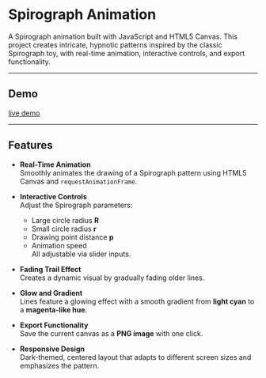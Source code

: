 # Spirograph Animation

A Spirograph animation built with JavaScript and HTML5 Canvas. This project creates intricate, hypnotic patterns inspired by the classic Spirograph toy, with real-time animation, interactive controls, and export functionality.

---

## Demo

[live demo](link)



---


## Features

- **Real-Time Animation**  
  Smoothly animates the drawing of a Spirograph pattern using HTML5 Canvas and `requestAnimationFrame`.

- **Interactive Controls**  
  Adjust the Spirograph parameters:
  - Large circle radius **R**
  - Small circle radius **r**
  - Drawing point distance **p**
  - Animation speed  
  All adjustable via slider inputs.

- **Fading Trail Effect**  
  Creates a dynamic visual by gradually fading older lines.

- **Glow and Gradient**  
  Lines feature a glowing effect with a smooth gradient from **light cyan** to a **magenta-like hue**.

- **Export Functionality**  
  Save the current canvas as a **PNG image** with one click.

- **Responsive Design**  
  Dark-themed, centered layout that adapts to different screen sizes and emphasizes the pattern.


